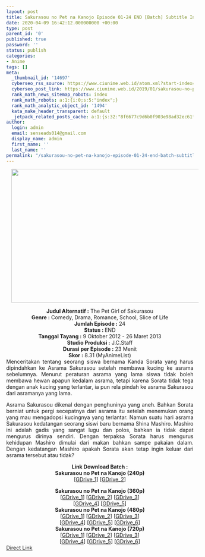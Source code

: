 ```yaml
---
layout: post
title: Sakurasou no Pet na Kanojo Episode 01-24 END [Batch] Subtitle Indonesia
date: 2020-04-09 16:42:12.000000000 +00:00
type: post
parent_id: '0'
published: true
password: ''
status: publish
categories:
- Anime
tags: []
meta:
  _thumbnail_id: '14697'
  cyberseo_rss_source: https://www.ciunime.web.id/atom.xml?start-index=751&max-results=150
  cyberseo_post_link: https://www.ciunime.web.id/2019/01/sakurasou-no-pet-na-kanojo-episode-01.html
  rank_math_news_sitemap_robots: index
  rank_math_robots: a:1:{i:0;s:5:"index";}
  rank_math_analytic_object_id: '1494'
  kata_make_header_transparent: default
  _jetpack_related_posts_cache: a:1:{s:32:"8f6677c9d6b0f903e98ad32ec61f8deb";a:2:{s:7:"expires";i:1651751094;s:7:"payload";a:0:{}}}
author:
  login: admin
  email: senseads014@gmail.com
  display_name: admin
  first_name: ''
  last_name: ''
permalink: "/sakurasou-no-pet-na-kanojo-episode-01-24-end-batch-subtitle-indonesia/"
---
```

<div class="separator" style="clear: both; text-align: center;"><a href="https://2.bp.blogspot.com/-PBo8ahurtdo/XD2R_dunNQI/AAAAAAAAHX4/09SmMBkZAqgyEjIxrT6Rkz4uYJpXBr7OwCLcBGAs/s1600/Sakurasou%2Bno%2BPet%2Bna%2BKanojo.png" imageanchor="1" style="margin-left: 1em; margin-right: 1em;"><img border="0" data-original-height="720" data-original-width="1280" height="360" src="{{ site.baseurl }}/assets/2020/04/Sakurasou%2Bno%2BPet%2Bna%2BKanojo.png" width="640" /></a></div>
<p>
<div style="text-align: center;"><b>Judul Alternatif :</b> <b></b>The Pet Girl of Sakurasou</div>
<div style="text-align: center;"><b><b>Genre :</b></b> Comedy, Drama, Romance, School, Slice of Life</div>
<div style="text-align: center;"><b>Jumlah Episode :</b> 24<br /><b>Status :&nbsp;</b>END<br /><b>Tanggal Tayang :</b> 9 Oktober 2012 - 26 Maret 2013<br /><b>Studio Produksi :</b> J.C.Staff<br /><b>Durasi per Episode :</b>&nbsp;23 Menit</div>
<div style="text-align: center;"><b>Skor :</b> 8.31 (MyAnimeList)</div>
<div style="text-align: center;"></div>
<div style="text-align: justify;">Menceritakan tentang seorang siswa bernama Kanda Sorata yang harus dipindahkan ke Asrama Sakurasou setelah membawa kucing ke asrama sebelumnya. Menurut peraturan asrama yang lama siswa tidak boleh membawa hewan apapun kedalam asrama, tetapi karena Sorata tidak tega dengan anak kucing yang terlantar, ia pun rela pindah ke asrama Sakurasou dari asramanya yang lama.</p>
<p>Asrama Sakurasou dikenal dengan penghuninya yang aneh. Bahkan Sorata berniat untuk pergi secepatnya dari asrama itu setelah menemukan orang yang mau mengadopsi kucingnya yang terlantar. Namun suatu hari asrama Sakurasou kedatangan seorang siswi baru bernama Shina Mashiro. Mashiro ini adalah gadis yang sangat lugu dan polos, bahkan ia tidak dapat mengurus dirinya sendiri. Dengan terpaksa Sorata harus mengurus kehidupan Mashiro dimulai dari makan bahkan sampe pakaian dalam. Dengan kedatangan Mashiro apakah Sorata akan tetap ingin keluar dari asrama tersebut atau tidak?</p></div>
<div style="text-align: justify;"></div>
<div style="text-align: justify;"></div>
<div style="text-align: center;"><b>Link Download Batch :</b></div>
<div style="text-align: center;">
<div style="text-align: center;"><b>Sakurasou no Pet na Kanojo (240p)</b></div>
<div style="text-align: center;">[<a href="https://drive.google.com/uc?id=1Nd7FlnbiCelsSWCcdi1rONz2nY0EPp_7" target="_blank" rel="noopener">GDrive_1</a>] [<a href="https://drive.google.com/uc?id=1vwfYtVwDTEeqMV-GlUx8V9GhOFH6srdk" target="_blank" rel="noopener">GDrive_2</a>]</p>
</div>
</div>
<div style="text-align: center;"><b>Sakurasou no Pet na Kanojo (360p)</b></div>
<div style="text-align: center;">[<a href="https://drive.google.com/uc?id=1QG4V9EkS0-LEoDLOLbHpTZTZUJ-_dhqg" target="_blank" rel="noopener">GDrive_1</a>] [<a href="https://drive.google.com/uc?id=1zVS44y4Y7zSfKnElxtAI7fetxAfSZHZD" target="_blank" rel="noopener">GDrive_2</a>] [<a href="https://drive.google.com/uc?id=1HF4Vs3OyDIhnS9ESEjWgnFhLzINlBgyL" target="_blank" rel="noopener">GDrive_3</a>]<br />[<a href="https://drive.google.com/uc?id=1k_e0awZYn0WrpTQs3piFcGul6abn8q7w" target="_blank" rel="noopener">GDrive_4</a>] [<a href="https://drive.google.com/uc?id=1MrLVtZMbd8SbgAg6KTnyhQuAKv6r6FV5" target="_blank" rel="noopener">GDrive_5</a>]</div>
<div style="text-align: center;"></div>
<div style="text-align: center;"><b>Sakurasou no Pet na Kanojo (480p)</b><br />[<a href="https://drive.google.com/uc?id=1ei51PCXjfMlR-LNPwp7Qza5vbeXDSTgT" target="_blank" rel="noopener">GDrive_1</a>] [<a href="https://drive.google.com/uc?id=1xrrZ1IJZxZDZncodh_vkL7XdQz68Q34O" target="_blank" rel="noopener">GDrive_2</a>] [<a href="https://drive.google.com/uc?id=12pZqGNSqeuAdh_twMaCBvm1EsLx2ZCKk" target="_blank" rel="noopener">GDrive_3</a>]<br />[<a href="https://drive.google.com/uc?id=1zUXhNhjus79pRHwfx5wyMzmfTSTIU2jc" target="_blank" rel="noopener">GDrive_4</a>] [<a href="https://drive.google.com/uc?id=1XjlDByKWE6Nv3T4dZ9wMiLlgvZS88RyF" target="_blank" rel="noopener">GDrive_5</a>] [<a href="https://drive.google.com/uc?id=1HGBX77WxSk6vU-oigOb0-3ecrIDVkkgI" target="_blank" rel="noopener">GDrive_6</a>]</div>
<div style="text-align: center;"><b>Sakurasou no Pet na Kanojo (720p)</b><br />[<a href="https://drive.google.com/uc?id=1qcg5ASVftG5XZiBzmdtqhk0iyDMEXQ-c" target="_blank" rel="noopener">GDrive_1</a>] [<a href="https://drive.google.com/uc?id=1qabfhdBa44Qs5IrOx5m4MetQzj4zaYA3" target="_blank" rel="noopener">GDrive_2</a>] [<a href="https://drive.google.com/uc?id=1rsw9hL4geCQrRfL9bbOReK4BgINUy1YM" target="_blank" rel="noopener">GDrive_3</a>]<br />[<a href="https://drive.google.com/uc?id=1DkeGukA-69L0EjGKrPSSzahlXcPb5eF1" target="_blank" rel="noopener">GDrive_4</a>] [<a href="https://drive.google.com/uc?id=1Y1levjRBdfkk5J0TABnaUqX7Hdkzn0jz" target="_blank" rel="noopener">GDrive_5</a>] [<a href="https://drive.google.com/uc?id=1s_69OM9zyFXrIyQAONmclkQXBkj1zzYY" target="_blank" rel="noopener">GDrive_6</a>]</div>
<link rel="stylesheet" href="https://cdnjs.cloudflare.com/ajax/libs/font-awesome/4.7.0/css/font-awesome.min.css" />
<div class="divbtn"> <a href="https://handymansurrender.com/fihup8buzv?key=94550f7ce39444073321dde3b8782f97" class="btn"><i class="fa fa-download"></i> Direct Link</a> </div>
